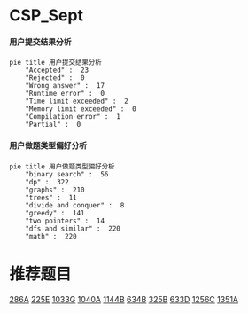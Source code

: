 # CSP_Sept

<!-- tabs:start -->



#### **用户提交结果分析**

```mermaid
pie title 用户提交结果分析
    "Accepted" :  23
    "Rejected" :  0
    "Wrong answer" :  17
    "Runtime error" :  0
    "Time limit exceeded" :  2
    "Memory limit exceeded" :  0
    "Compilation error" :  1
    "Partial" :  0
```

#### **用户做题类型偏好分析**

```mermaid
pie title 用户做题类型偏好分析
    "binary search" :  56
    "dp" :  322
    "graphs" :  210
    "trees" :  11
    "divide and conquer" :  8
    "greedy" :  141
    "two pointers" :  14
    "dfs and similar" :  220
    "math" :  220
```



<!-- tabs:end -->
# 推荐题目
[286A](https://codeforces.com/contest/286/problem/A)
[225E](https://codeforces.com/contest/225/problem/E)
[1033G](https://codeforces.com/contest/1033/problem/G)
[1040A](https://codeforces.com/contest/1040/problem/A)
[1144B](https://codeforces.com/contest/1144/problem/B)
[634B](https://codeforces.com/contest/634/problem/B)
[325B](https://codeforces.com/contest/325/problem/B)
[633D](https://codeforces.com/contest/633/problem/D)
[1256C](https://codeforces.com/contest/1256/problem/C)
[1351A](https://codeforces.com/contest/1351/problem/A)
